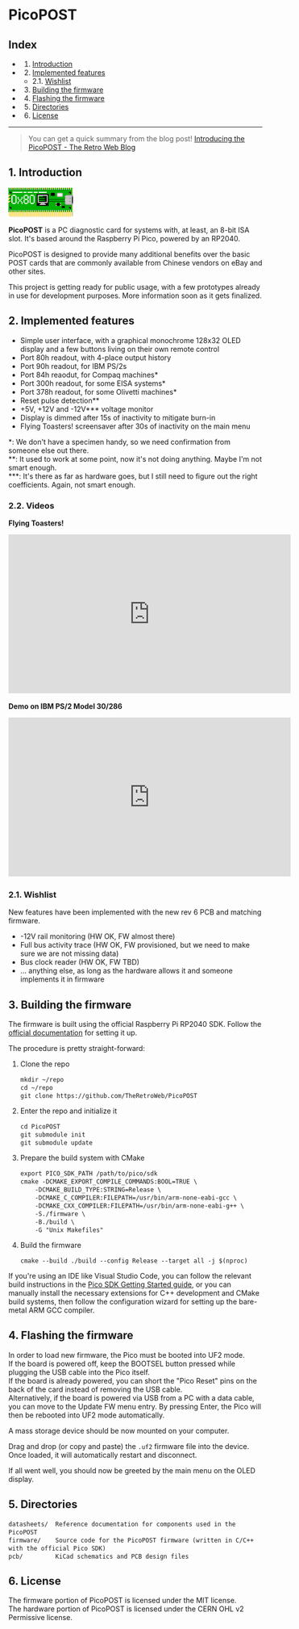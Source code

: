 # PicoPOST

## Index
<!-- vscode-markdown-toc -->
* 1. [Introduction](#Introduction)
* 2. [Implemented features](#Implementedfeatures)
	* 2.1. [Wishlist](#Wishlist)
* 3. [Building the firmware](#Buildingthefirmware)
* 4. [Flashing the firmware](#Flashingthefirmware)
* 5. [Directories](#Directories)
* 6. [License](#License)

<!-- vscode-markdown-toc-config
	numbering=true
	autoSave=true
	/vscode-markdown-toc-config -->
<!-- /vscode-markdown-toc -->

-----------------------------

> You can get a quick summary from the blog post! [Introducing the PicoPOST - The Retro Web Blog](https://blog.theretroweb.com/2023/01/03/introducing-the-picopost/)

##  1. <a name='Introduction'></a>Introduction

![PicoPOST Logo](/readme_files/logo.png)

**PicoPOST** is a PC diagnostic card for systems with, at least, an 8-bit ISA slot. It's based around the Raspberry Pi
Pico, powered by an RP2040.

PicoPOST is designed to provide many additional benefits over the basic POST cards that are commonly available from
Chinese vendors on eBay and other sites.

This project is getting ready for public usage, with a few prototypes already in use for development purposes. More
information soon as it gets finalized.

##  2. <a name='Implementedfeatures'></a>Implemented features

- Simple user interface, with a graphical monochrome 128x32 OLED display and a few buttons living on their own remote
  control
- Port 80h readout, with 4-place output history
- Port 90h readout, for IBM PS/2s
- Port 84h reaodut, for Compaq machines*
- Port 300h readout, for some EISA systems*
- Port 378h readout, for some Olivetti machines*
- Reset pulse detection**
- +5V, +12V and -12V*** voltage monitor
- Display is dimmed after 15s of inactivity to mitigate burn-in
- Flying Toasters! screensaver after 30s of inactivity on the main menu

*: We don't have a specimen handy, so we need confirmation from someone else out there.\
**: It used to work at some point, now it's not doing anything. Maybe I'm not smart enough.\
***: It's there as far as hardware goes, but I still need to figure out the right coefficients. Again, not smart enough.

###  2.2. Videos

**Flying Toasters!**
<iframe width="560" height="315" src="https://www.youtube-nocookie.com/embed/YaeOhzFURtc" title="Flying Toasters!" frameborder="0" allow="accelerometer; autoplay; clipboard-write; encrypted-media; gyroscope; picture-in-picture; web-share" allowfullscreen></iframe>

**Demo on IBM PS/2 Model 30/286**
<iframe width="560" height="315" src="https://www.youtube-nocookie.com/embed/QVEzR7sBcNQ" title="Demo on IBM PS/2 Model 30/286" frameborder="0" allow="accelerometer; autoplay; clipboard-write; encrypted-media; gyroscope; picture-in-picture; web-share" allowfullscreen></iframe>

###  2.1. <a name='Wishlist'></a>Wishlist

New features have been implemented with the new rev 6 PCB and matching firmware. 
- -12V rail monitoring (HW OK, FW almost there)
- Full bus activity trace (HW OK, FW provisioned, but we need to make sure we are not missing data)
- Bus clock reader (HW OK, FW TBD)
- ... anything else, as long as the hardware allows it and someone implements it in firmware

##  3. <a name='Buildingthefirmware'></a>Building the firmware

The firmware is built using the official Raspberry Pi RP2040 SDK. Follow the
[official documentation](https://github.com/raspberrypi/pico-sdk#quick-start-your-own-project) for setting it up.

The procedure is pretty straight-forward:
1. Clone the repo
   ```
   mkdir ~/repo
   cd ~/repo
   git clone https://github.com/TheRetroWeb/PicoPOST
   ```
2. Enter the repo and initialize it
   ```
   cd PicoPOST
   git submodule init
   git submodule update
   ```
3. Prepare the build system with CMake
   ```
   export PICO_SDK_PATH /path/to/pico/sdk
   cmake -DCMAKE_EXPORT_COMPILE_COMMANDS:BOOL=TRUE \
       -DCMAKE_BUILD_TYPE:STRING=Release \
       -DCMAKE_C_COMPILER:FILEPATH=/usr/bin/arm-none-eabi-gcc \
       -DCMAKE_CXX_COMPILER:FILEPATH=/usr/bin/arm-none-eabi-g++ \
       -S./firmware \
       -B./build \
       -G "Unix Makefiles"
   ```
4. Build the firmware
   ```
   cmake --build ./build --config Release --target all -j $(nproc)
   ```

If you're using an IDE like Visual Studio Code, you can follow the relevant build instructions in the
[Pico SDK Getting Started guide](https://datasheets.raspberrypi.com/pico/getting-started-with-pico.pdf), or you can
manually install the necessary extensions for C++ development and CMake build systems, then follow the configuration 
wizard for setting up the bare-metal ARM GCC compiler.

##  4. <a name='Flashingthefirmware'></a>Flashing the firmware

In order to load new firmware, the Pico must be booted into UF2 mode.\
If the board is powered off, keep the BOOTSEL button pressed while plugging the USB cable into the Pico itself.\
If the board is already powered, you can short the "Pico Reset" pins on the back of the card instead of removing the USB
cable.\
Alternatively, if the board is powered via USB from a PC with a data cable, you can move to the Update FW menu entry.
By pressing Enter, the Pico will then be rebooted into UF2 mode automatically.

A mass storage device should be now mounted on your computer.

Drag and drop (or copy and paste) the `.uf2` firmware file into the device.
Once loaded, it will automatically restart and disconnect.

If all went well, you should now be greeted by the main menu on the OLED display.

##  5. <a name='Directories'></a>Directories

```
datasheets/  Reference documentation for components used in the PicoPOST
firmware/    Source code for the PicoPOST firmware (written in C/C++ with the official Pico SDK)
pcb/         KiCad schematics and PCB design files
```

##  6. <a name='License'></a>License

The firmware portion of PicoPOST is licensed under the MIT license.\
The hardware portion of PicoPOST is licensed under the CERN OHL v2 Permissive license.
